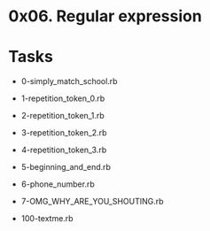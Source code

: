 # 0x06. Regular expression

# Tasks

- 0-simply_match_school.rb

- 1-repetition_token_0.rb

- 2-repetition_token_1.rb

- 3-repetition_token_2.rb

- 4-repetition_token_3.rb

- 5-beginning_and_end.rb

- 6-phone_number.rb

- 7-OMG_WHY_ARE_YOU_SHOUTING.rb

- 100-textme.rb
